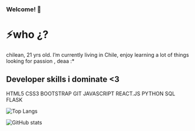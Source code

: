 ### Welcome! 👋

<h1>⚡who ¿?</h1>

<Span>chilean, 21 yrs old. I’m currently living in Chile, enjoy learning a lot of things looking for passion , deaa :* </Span> 

<h2>Developer skills i dominate <3 </h2>
HTML5 
CSS3
BOOTSTRAP
GIT
JAVASCRIPT
REACT.JS
PYTHON
SQL
FLASK
<br>

![Top Langs](https://github-readme-stats.vercel.app/api/top-langs/?username=c0venn)

![GitHub stats](https://github-readme-stats.vercel.app/api?username=c0venn&show_icons=true)  
